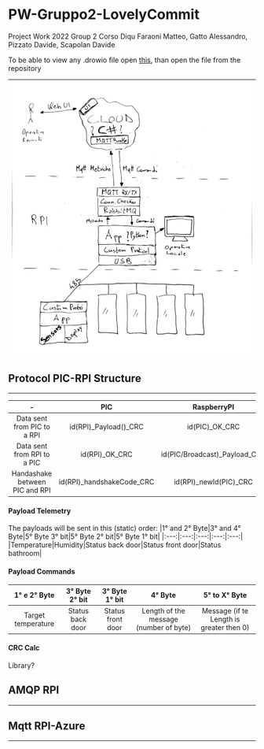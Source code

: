 # PW-Gruppo2-LovelyCommit
Project Work 2022 Group 2 Corso Diqu
Faraoni Matteo, Gatto Alessandro, Pizzato Davide, Scapolan Davide

To be able to view any .drowio file open [this](https://draw.io), than open the file from the repository

|![Flow schema of the system](./Images/FlowSchema.jpg)|
|-|

## Protocol PIC-RPI Structure
***
|- |PIC|RaspberryPI|
|:-------------:|:-------------:|:-----:|
|Data sent from PIC to a RPI|id(RPI)_Payload()_CRC|id(PIC)_OK_CRC|
|Data sent from RPI to a PIC|id(RPI)_OK_CRC|id(PIC/Broadcast)_Payload_CRC|
|Handashake between PIC and RPI|id(RPI)_handshakeCode_CRC|id(RPI)_newId(PIC)_CRC|

#### Payload Telemetry
The payloads will be sent in this (static) order: 
|1° and 2° Byte|3° and 4° Byte|5° Byte 3° bit|5° Byte 2° bit|5° Byte 1° bit|
|:---:|:---:|:---:|:---:|:---:|
|Temperature|Humidity|Status back door|Status front door|Status bathroom|

#### Payload Commands
|1° e 2° Byte|3° Byte 2° bit|3° Byte 1° bit|4° Byte|5° to X° Byte|
|:---:|:---:|:---:|:---:|:---:|
|Target temperature|Status back door|Status front door|Length of the message (number of byte)|Message (if te Length is greater then 0)|

#### CRC Calc
Library?

## AMQP RPI
***

## Mqtt RPI-Azure
***